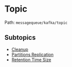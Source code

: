# Topic

Path: `messagequeue/kafka/topic`

## Subtopics
- [Cleanup](./cleanup/README.md)
- [Partitions Replication](./partitions_replication/README.md)
- [Retention Time Size](./retention_time_size/README.md)

